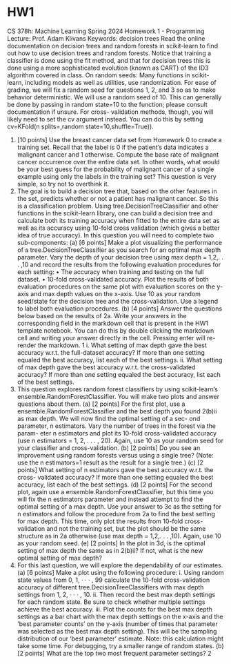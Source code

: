 # HW1

CS 378h: Machine Learning Spring 2024
Homework 1 - Programming
Lecture: Prof. Adam Klivans
Keywords: decision trees
Read the online documentation on decision trees and random forests in scikit-learn to find out how
to use decision trees and random forests. Notice that training a classifier is done using the fit
method, and that for decision trees this is done using a more sophisticated evolution (known as
CART) of the ID3 algorithm covered in class.
On random seeds: Many functions in scikit-learn, including models as well as utilities, use
randomization. For ease of grading, we will fix a random seed for questions 1, 2, and 3 so as to
make behavior deterministic. We will use a random seed of 10. This can generally be done by
passing in random state=10 to the function; please consult documentation if unsure. For cross-
validation methods, though, you will likely need to set the cv argument instead. You can do this
by setting cv=KFold(n splits=<number of splits>,random state=10,shuffle=True)).
1. [10 points] Use the breast cancer data set from Homework 0 to create a training set. Recall
that the label is 0 if the patient’s data indicates a malignant cancer and 1 otherwise. Compute
the base rate of malignant cancer occurrence over the entire data set. In other words, what
would be your best guess for the probability of malignant cancer of a single example using
only the labels in the training set? This question is very simple, so try not to overthink it.
2. The goal is to build a decision tree that, based on the other features in the set, predicts
whether or not a patient has malignant cancer. So this is a classification problem. Using
tree.DecisionTreeClassifier and other functions in the scikit-learn library, one can build
a decision tree and calculate both its training accuracy when fitted to the entire data set as
well as its accuracy using 10-fold cross validation (which gives a better idea of true accuracy).
In this question you will need to complete two sub-components:
(a) [6 points] Make a plot visualizing the performance of a tree.DecisionTreeClassifier
as you search for an optimal max depth parameter. Vary the depth of your decision
tree using max depth = 1,2,. . . ,10 and record the results from the following evaluation
procedures for each setting:
• The accuracy when training and testing on the full dataset.
• 10-fold cross-validated accuracy.
Plot the results of both evaluation procedures on the same plot with evaluation scores on
the y-axis and max depth values on the x-axis. Use 10 as your random seed/state for the
decision tree and the cross-validation. Use a legend to label both evaluation procedures.
(b) [4 points] Answer the questions below based on the results of 2a. Write your answers
in the corresponding field in the markdown cell that is present in the HW1 template
notebook. You can do this by double clicking the markdown cell and writing your
answer directly in the cell. Pressing enter will re-render the markdown.
1
i. What setting of max depth gave the best accuracy w.r.t. the full-dataset accuracy?
If more than one setting equaled the best accuracy, list each of the best settings.
ii. What setting of max depth gave the best accuracy w.r.t. the cross-validated
accuracy? If more than one setting equaled the best accuracy, list each of the best
settings.
3. This question explores random forest classifiers by using scikit-learn’s ensemble.RandomForestClassifier.
You will make two plots and answer questions about them.
(a) [2 points] For the first plot, use a ensemble.RandomForestClassifier and the best
depth you found 2(b)ii as max depth. We will now find the optimal setting of a sec-
ond parameter, n estimators. Vary the number of trees in the forest via the param-
eter n estimators and plot its 10-fold cross-validated accuracy (use n estimators =
1, 2, . . . , 20). Again, use 10 as your random seed for your classifier and cross-validation.
(b) [2 points] Do you see an improvement using random forests versus using a single tree?
(Note: use the n estimators=1 result as the result for a single tree.)
(c) [2 points] What setting of n estimators gave the best accuracy w.r.t. the cross-
validated accuracy? If more than one setting equaled the best accuracy, list each of
the best settings.
(d) [2 points] For the second plot, again use a ensemble.RandomForestClassifier, but
this time you will fix the n estimators parameter and instead attempt to find the
optimal setting of a max depth. Use your answer to 3c as the setting for n estimators
and follow the procedure from 2a to find the best setting for max depth. This time,
only plot the results from 10-fold cross-validation and not the training set, but the plot
should be the same structure as in 2a otherwise (use max depth = 1,2,. . . ,10). Again,
use 10 as your random seed.
(e) [2 points] In the plot in 3d, is the optimal setting of max depth the same as in 2(b)ii?
If not, what is the new optimal setting of max depth?
4. For this last question, we will explore the dependability of our estimates.
(a) [6 points] Make a plot using the following procedure:
i. Using random state values from 0, 1, · · · , 99 calculate the 10-fold cross-validation
accuracy of different tree.DecisionTreeClassifiers with max depth settings from
1, 2, · · · , 10.
ii. Then record the best max depth settings for each random state. Be sure to check
whether multiple settings achieve the best accuracy.
iii. Plot the counts for the best max depth settings as a bar chart with the max depth
settings on the x-axis and the ’best parameter counts’ on the y-axis (number of
times that parameter was selected as the best max depth setting). This will be the
sampling distribution of our ‘best parameter’ estimate.
Note: this calculation might take some time. For debugging, try a smaller range of
random states.
(b) [2 points] What are the top two most frequent parameter settings?
2
